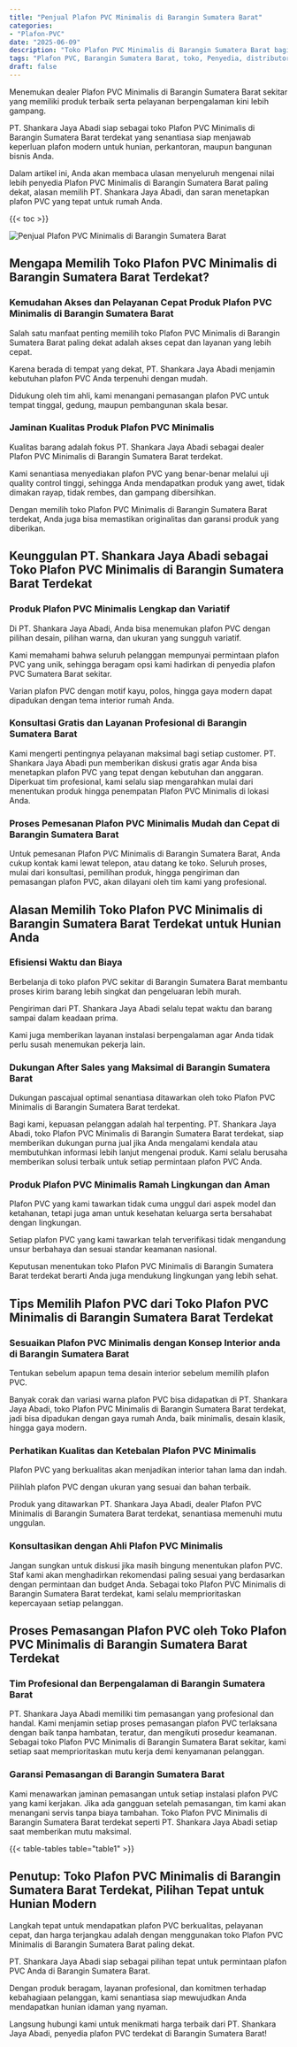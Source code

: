 ```yaml
---
title: "Penjual Plafon PVC Minimalis di Barangin Sumatera Barat"
categories: 
- "Plafon-PVC"
date: "2025-06-09"
description: "Toko Plafon PVC Minimalis di Barangin Sumatera Barat bagi hunian, office, serta toko. Produk unggulan, beragam motif, pilihan warna menarik, beserta layanan pemasangan dikerjakan oleh tim berpengalaman serta kepastian resmi!|Layanan distribusi Plafon PVC Minimalis di Barangin Sumatera Barat bagi keperluan rumah, kantor, maupun ritel, beserta plafon unggulan dan instalasi oleh teknisi profesional serta garansi resmi.|Solusi Plafon PVC Minimalis di Barangin Sumatera Barat yang terpercaya bagi rumah, kantor, dan ritel, dengan plafon terbaik dan instalasi dikerjakan oleh tim ahli serta kepastian resmi.|Penyediaan Plafon PVC Minimalis di Barangin Sumatera Barat bagi rumah, office, serta toko, beserta plafon unggulan dan pemasangan dikerjakan oleh teknisi profesional, disertai beserta kepastian resmi.}"
tags: "Plafon PVC, Barangin Sumatera Barat, toko, Penyedia, distributor"
draft: false
---
```


Menemukan dealer Plafon PVC Minimalis di Barangin Sumatera Barat sekitar yang memiliki produk terbaik serta pelayanan berpengalaman kini lebih gampang.

PT. Shankara Jaya Abadi siap sebagai toko Plafon PVC Minimalis di Barangin Sumatera Barat terdekat yang senantiasa siap menjawab keperluan plafon modern untuk hunian, perkantoran, maupun bangunan bisnis Anda.

Dalam artikel ini, Anda akan membaca ulasan menyeluruh mengenai nilai lebih penyedia Plafon PVC Minimalis di Barangin Sumatera Barat paling dekat, alasan memilih PT. Shankara Jaya Abadi, dan saran menetapkan plafon PVC yang tepat untuk rumah Anda.

{{< toc >}}

![Penjual Plafon PVC Minimalis di Barangin Sumatera Barat](/images/Plafon-PVC/Penjual-Plafon-PVC-Minimalis-di-Barangin-Sumatera-Barat.png)


## Mengapa Memilih Toko Plafon PVC Minimalis di Barangin Sumatera Barat Terdekat?

### Kemudahan Akses dan Pelayanan Cepat Produk Plafon PVC Minimalis di Barangin Sumatera Barat

Salah satu manfaat penting memilih toko Plafon PVC Minimalis di Barangin Sumatera Barat paling dekat adalah akses cepat dan layanan yang lebih cepat.

Karena berada di tempat yang dekat, PT. Shankara Jaya Abadi menjamin kebutuhan plafon PVC Anda terpenuhi dengan mudah.

Didukung oleh tim ahli, kami menangani pemasangan plafon PVC untuk tempat tinggal, gedung, maupun pembangunan skala besar.

### Jaminan Kualitas Produk Plafon PVC Minimalis

Kualitas barang adalah fokus PT. Shankara Jaya Abadi sebagai dealer Plafon PVC Minimalis di Barangin Sumatera Barat terdekat.

Kami senantiasa menyediakan plafon PVC yang benar-benar melalui uji quality control tinggi, sehingga Anda mendapatkan produk yang awet, tidak dimakan rayap, tidak rembes, dan gampang dibersihkan.

Dengan memilih toko Plafon PVC Minimalis di Barangin Sumatera Barat terdekat, Anda juga bisa memastikan originalitas dan garansi produk yang diberikan.

## Keunggulan PT. Shankara Jaya Abadi sebagai Toko Plafon PVC Minimalis di Barangin Sumatera Barat Terdekat

### Produk Plafon PVC Minimalis Lengkap dan Variatif

Di PT. Shankara Jaya Abadi, Anda bisa menemukan plafon PVC dengan pilihan desain, pilihan warna, dan ukuran yang sungguh variatif.

Kami memahami bahwa seluruh pelanggan mempunyai permintaan plafon PVC yang unik, sehingga beragam opsi kami hadirkan di penyedia plafon PVC Sumatera Barat sekitar.

Varian plafon PVC dengan motif kayu, polos, hingga gaya modern dapat dipadukan dengan tema interior rumah Anda.

### Konsultasi Gratis dan Layanan Profesional di Barangin Sumatera Barat

Kami mengerti pentingnya pelayanan maksimal bagi setiap customer. PT. Shankara Jaya Abadi pun memberikan diskusi gratis agar Anda bisa menetapkan plafon PVC yang tepat dengan kebutuhan dan anggaran. Diperkuat tim profesional, kami selalu siap mengarahkan mulai dari menentukan produk hingga penempatan Plafon PVC Minimalis di lokasi Anda.

### Proses Pemesanan Plafon PVC Minimalis Mudah dan Cepat di Barangin Sumatera Barat

Untuk pemesanan Plafon PVC Minimalis di Barangin Sumatera Barat, Anda cukup kontak kami lewat telepon, atau datang ke toko. Seluruh proses, mulai dari konsultasi, pemilihan produk, hingga pengiriman dan pemasangan plafon PVC, akan dilayani oleh tim kami yang profesional.

## Alasan Memilih Toko Plafon PVC Minimalis di Barangin Sumatera Barat Terdekat untuk Hunian Anda

### Efisiensi Waktu dan Biaya

Berbelanja di toko plafon PVC sekitar di Barangin Sumatera Barat membantu proses kirim barang lebih singkat dan pengeluaran lebih murah.

Pengiriman dari PT. Shankara Jaya Abadi selalu tepat waktu dan barang sampai dalam keadaan prima.

Kami juga memberikan layanan instalasi berpengalaman agar Anda tidak perlu susah menemukan pekerja lain.

### Dukungan After Sales yang Maksimal di Barangin Sumatera Barat

Dukungan pascajual optimal senantiasa ditawarkan oleh toko Plafon PVC Minimalis di Barangin Sumatera Barat terdekat.

Bagi kami, kepuasan pelanggan adalah hal terpenting. PT. Shankara Jaya Abadi, toko Plafon PVC Minimalis di Barangin Sumatera Barat terdekat, siap memberikan dukungan purna jual jika Anda mengalami kendala atau membutuhkan informasi lebih lanjut mengenai produk. Kami selalu berusaha memberikan solusi terbaik untuk setiap permintaan plafon PVC Anda.

### Produk Plafon PVC Minimalis Ramah Lingkungan dan Aman

Plafon PVC yang kami tawarkan tidak cuma unggul dari aspek model dan ketahanan, tetapi juga aman untuk kesehatan keluarga serta bersahabat dengan lingkungan.

Setiap plafon PVC yang kami tawarkan telah terverifikasi tidak mengandung unsur berbahaya dan sesuai standar keamanan nasional.

Keputusan menentukan toko Plafon PVC Minimalis di Barangin Sumatera Barat terdekat berarti Anda juga mendukung lingkungan yang lebih sehat.

## Tips Memilih Plafon PVC dari Toko Plafon PVC Minimalis di Barangin Sumatera Barat Terdekat

### Sesuaikan Plafon PVC Minimalis dengan Konsep Interior anda di Barangin Sumatera Barat

Tentukan sebelum apapun tema desain interior sebelum memilih plafon PVC.

Banyak corak dan variasi warna plafon PVC bisa didapatkan di PT. Shankara Jaya Abadi, toko Plafon PVC Minimalis di Barangin Sumatera Barat terdekat, jadi bisa dipadukan dengan gaya rumah Anda, baik minimalis, desain klasik, hingga gaya modern.

### Perhatikan Kualitas dan Ketebalan Plafon PVC Minimalis

Plafon PVC yang berkualitas akan menjadikan interior tahan lama dan indah.

Pilihlah plafon PVC dengan ukuran yang sesuai dan bahan terbaik.

Produk yang ditawarkan PT. Shankara Jaya Abadi, dealer Plafon PVC Minimalis di Barangin Sumatera Barat terdekat, senantiasa memenuhi mutu unggulan.

### Konsultasikan dengan Ahli Plafon PVC Minimalis

Jangan sungkan untuk diskusi jika masih bingung menentukan plafon PVC. Staf kami akan menghadirkan rekomendasi paling sesuai yang berdasarkan dengan permintaan dan budget Anda. Sebagai toko Plafon PVC Minimalis di Barangin Sumatera Barat terdekat, kami selalu memprioritaskan kepercayaan setiap pelanggan.

## Proses Pemasangan Plafon PVC oleh Toko Plafon PVC Minimalis di Barangin Sumatera Barat Terdekat

### Tim Profesional dan Berpengalaman di Barangin Sumatera Barat

PT. Shankara Jaya Abadi memiliki tim pemasangan yang profesional dan handal. Kami menjamin setiap proses pemasangan plafon PVC terlaksana dengan baik tanpa hambatan, teratur, dan mengikuti prosedur keamanan. Sebagai toko Plafon PVC Minimalis di Barangin Sumatera Barat sekitar, kami setiap saat memprioritaskan mutu kerja demi kenyamanan pelanggan.

### Garansi Pemasangan di Barangin Sumatera Barat

Kami menawarkan jaminan pemasangan untuk setiap instalasi plafon PVC yang kami kerjakan. Jika ada gangguan setelah pemasangan, tim kami akan menangani servis tanpa biaya tambahan. Toko Plafon PVC Minimalis di Barangin Sumatera Barat terdekat seperti PT. Shankara Jaya Abadi setiap saat memberikan mutu maksimal.

{{< table-tables table="table1" >}}

## Penutup: Toko Plafon PVC Minimalis di Barangin Sumatera Barat Terdekat, Pilihan Tepat untuk Hunian Modern

Langkah tepat untuk mendapatkan plafon PVC berkualitas, pelayanan cepat, dan harga terjangkau adalah dengan menggunakan toko Plafon PVC Minimalis di Barangin Sumatera Barat paling dekat.

PT. Shankara Jaya Abadi siap sebagai pilihan tepat untuk permintaan plafon PVC Anda di Barangin Sumatera Barat.

Dengan produk beragam, layanan profesional, dan komitmen terhadap kebahagiaan pelanggan, kami senantiasa siap mewujudkan Anda mendapatkan hunian idaman yang nyaman.

Langsung hubungi kami untuk menikmati harga terbaik dari PT. Shankara Jaya Abadi, penyedia plafon PVC terdekat di Barangin Sumatera Barat!